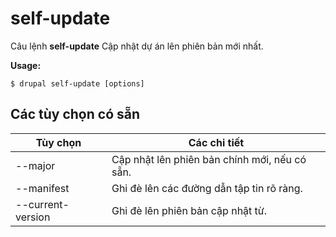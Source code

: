 # self-update
Câu lệnh **self-update** Cập nhật dự án lên phiên bản mới nhất.

**Usage:**
```
$ drupal self-update [options] 
```

## Các tùy chọn có sẵn
Tùy chọn | Các chi tiết
-------|-------------
--major | Cập nhật lên phiên bản chính mới, nếu có sẵn.
--manifest | Ghi đè lên các đường dẫn tập tin rõ ràng.
--current-version | Ghi đè lên phiên bản cập nhật từ.
